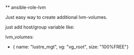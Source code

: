 ** ansible-role-lvm

Just easy way to create additional lvm-volumes.

just add host/group variable like:

lvm_volumes:
 - { name: "lustre_mgt", vg: "vg_root", size: "100%FREE"}

